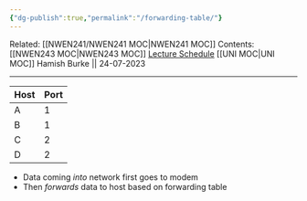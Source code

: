 ```yaml
---
{"dg-publish":true,"permalink":"/forwarding-table/"}
---
```


Related: [[NWEN241/NWEN241 MOC\|NWEN241 MOC]]
Contents: [[NWEN243 MOC\|NWEN243 MOC]]
[Lecture Schedule](https://ecs.wgtn.ac.nz/Courses/NWEN243_2023T2/LectureSchedule)
[[UNI MOC\|UNI MOC]]
Hamish Burke || 24-07-2023
***

| Host | Port |
| ---- | ---- |
| A    | 1    |
| B    | 1    |
| C    | 2    |
| D    | 2    |

- Data coming *into* network first goes to modem
- Then *forwards* data to host based on forwarding table